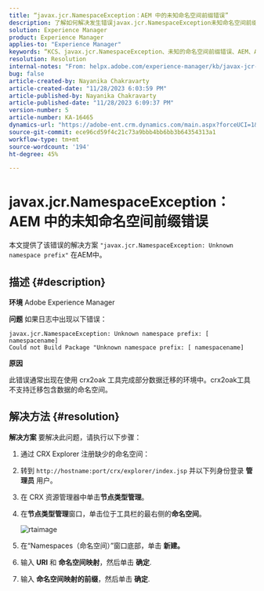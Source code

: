 ```yaml
---
title: “javax.jcr.NamespaceException：AEM 中的未知命名空间前缀错误”
description: 了解如何解决发生错误javax.jcr.NamespaceException未知命名空间前缀的AEM问题。
solution: Experience Manager
product: Experience Manager
applies-to: "Experience Manager"
keywords: “KCS、javax.jcr.NamespaceException、未知的命名空间前缀错误、AEM、Adobe Experience Manager、疑难解答”
resolution: Resolution
internal-notes: "From: helpx.adobe.com/experience-manager/kb/javax-jcr-NamespaceException-Unknown-namespace-prefix-error-in-AEM.html"
bug: false
article-created-by: Nayanika Chakravarty
article-created-date: "11/28/2023 6:03:59 PM"
article-published-by: Nayanika Chakravarty
article-published-date: "11/28/2023 6:09:37 PM"
version-number: 5
article-number: KA-16465
dynamics-url: "https://adobe-ent.crm.dynamics.com/main.aspx?forceUCI=1&pagetype=entityrecord&etn=knowledgearticle&id=3a02fe7c-188e-ee11-8179-6045bd006b3d"
source-git-commit: ece96cd59f4c21c73a9bbb4bb6bb3b64354313a1
workflow-type: tm+mt
source-wordcount: '194'
ht-degree: 45%

---
```


# javax.jcr.NamespaceException：AEM 中的未知命名空间前缀错误


本文提供了该错误的解决方案 `"javax.jcr.NamespaceException: Unknown namespace prefix"` 在AEM中。

## 描述 {#description}


<b>环境</b>
Adobe Experience Manager

<b>问题</b>
如果日志中出现以下错误：


```
javax.jcr.NamespaceException: Unknown namespace prefix: [ namespacename] 
Could not Build Package "Unknown namespace prefix: [ namespacename]
```


<b>原因</b>

此错误通常出现在使用 crx2oak 工具完成部分数据迁移的环境中。crx2oak工具不支持迁移包含数据的命名空间。


## 解决方法 {#resolution}


<b>解决方案</b>
要解决此问题，请执行以下步骤：

1. 通过 CRX Explorer 注册缺少的命名空间：
2. 转到 `http://hostname:port/crx/explorer/index.jsp` 并以下列身份登录 <b>管理员</b> 用户。
3. 在 CRX 资源管理器中单击<b>节点类型管理</b>。
4. 在<b>节点类型管理</b>窗口，单击位于工具栏的最右侧的<b>命名空间</b>。

   ![rtaimage](https://helpx.adobe.com/content/dam/help/en/experience-manager/kb/javax-jcr-NamespaceException-Unknown-namespace-prefix-error-in-AEM/_jcr_content/main-pars/procedure/proc_par/step_2/step_par/image/rtaimage.png "rtaimage")


5. 在“Namespaces（命名空间）”窗口底部，单击 <b>新建。</b>
6. 输入 <b>URI</b> 和 <b>命名空间映射</b>，然后单击 <b>确定</b>.
7. 输入 <b>命名空间映射的前缀</b>，然后单击 <b>确定</b>.

